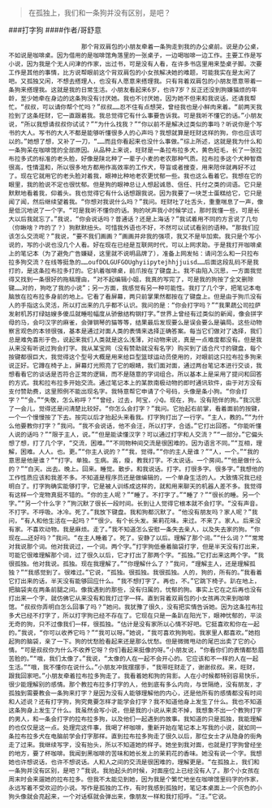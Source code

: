 > 在孤独上，我们和一条狗并没有区别，是吧？

###打字狗
####作者/哥舒意

						那个背双肩包的小朋友牵着一条狗走到我的办公桌前。说是办公桌，不如说是咖啡桌。因为借用的是咖啡馆角落里的一张桌子，一边喝咖啡一边工作。主要工作是写小说，因为我是个无人问津的作家，出过书，可是没有人看，在许多书店里用来垫桌子脚。次要工作是其他的事情，比方说帮眼前这个背双肩包的小女孩解决她的难题，可能我实在是太闲了吧。又孤独又闲，不想去搭理人，也没有人愿意来搭理我。只有背着双肩包的小朋友愿意带着一条狗来搭理我。这就是我的日常生活。小朋友看起来6岁，也许7岁？反正还没到狗嫌猫烦的年龄，至少她牵在身边的这条狗没有讨厌她。我也不讨厌她，因为她不但来和我说话，还请我帮忙。“叔叔，可以请你帮个忙吗？”叔叔……忍不住有点想哭，曾经我也是小鲜肉来着。“前两天我捡到了这条旺财，它一直跟着我。我总觉得它有什么事要告诉我。可是我听不懂它的话。”小朋友说，“所以我想请叔叔你试试？”“为什么找我？”“你以前不是解决过类似的事吗？听说你是个写书的大人。写书的大人不都是能够听懂很多人的心声吗？我想就算是旺财这样的狗，你也应该可以的。”她想了想，又补了一刀，“……而且你看起来也没什么事做。”综上所述，这就是我为什么和一条狗呆在咖啡馆的全部原因。从品种上来说，旺财是一条拉布拉多犬，黄色短毛，长了一张拉布拉多式的标准的老头脸，好像是陕北种了一辈子小麦的老农那种气质。拉布拉多这个犬种智商很高，性情温和，所以很多地方都用作高效率的工作犬，导盲或者搜查，用来陪伴就再好不过了。现在它就用它的老头脸对着我，眼神比种地老农更忧郁一些。我也这么看着它。我想在它的眼里，我的脸说不定也很忧郁。但是狗的眼神总让人想起诚恳、信任、托付之类的词语。它只是默默地看着我，仰着头。我也觉得它有什么话想跟我说。因为我要了一块芝士蛋糕给它，它只是闻了闻，然后继续望着我。“你想对我说什么吗？”我问。旺财吐了吐舌头，重重喘息了一声，像是低沉地说了一个字。“可是我听不懂你的话。狗的吠声我小时候学过，那时我懂一些，可是长大以后我就忘了。”我说，“你会说话吗？普通话？还是上海话？”我试着用不同的方言说了几句（你瞅啥？咋的了？）狗默默扭头。可惜我外语也不好，不然可以试试看别的语种。“那我们应该怎么交流呢？”我说，“要不我们画画？”画画并非我的强项，我又不是毕加索。我只是个写小说的，写的小说也没几个人看。好在现在已经是互联网时代，可以上网求助。于是我打开咖啡桌上的笔记本（为了避免广告嫌疑，这里就不说明品牌了），准备上网发帖：请问怎么和一只拉布拉多狗交流？在线等挺急的……oufDOLGUFGOUghyiipytejhhjjuisd……后面这段乱码不是我打的，是这条拉布拉多打的。它扒着咖啡桌，前爪按在了键盘上。我不由陷入沉思，一方面我觉得又找到一条很好的拖稿理由，“对不起编辑小姐，我真的写完了，可是我的狗按了全文删除键……对的，狗吃了我的小说”；另一方面，我感觉有另一种可能性。我打了几个字，把笔记本电脑放在拉布拉多身前的地上。它看了看屏幕，两只前掌果然都按在了键盘上。但是由于狗爪没有人的手指这么灵活，所以打出来的几乎都不认识。我问的是：“你会打字吗？”“我果蔬公司拉萨发射机苏打绿姑嫂多傻瓜就睡啦幅度从骄傲结构钢打字。”世界上曾经有过类似的新闻，像会拼字母的马，会叼汉字的麻雀，会弹钢琴的猫等等，结果最后发现要么是误会要么是骗局。这些动物察言观色的本领很强，基本是通过对面人类的表情来选择正确答案。每当它们做对了选择，我们总是难免喜形于色，说起来我们人类就是这么浅薄，对动物来说，真是一点难度都没有。但是我从来没有听说过狗会打字。我从某宝网（没有赞助就没有名字）购买到了适合尺寸的键盘，每个按键都很巨大，我觉得这个型号大概是用来给巨型篮球运动员使用的，对眼前这只拉布拉多狗来说正好。它蹲在椅子上，屏幕灯光照亮了它的眼睛，我们面对面，通过两台笔记本进行交谈，我想看看它的谈话是否符合正常的逻辑，而不是随意的字词组合。所以基本上是采用了提问和回答的方式。我和拉布拉多开始交流。通过笔记本上的某款南极动物的即时通讯软件，由于对方没有支付赞助费，这里照例不能出现名字。我特意帮它申请了个号码，头像是条小狗。“你会打字？”“会。”“失敬，怎么称呼？”“曾经，过去，阿宝，小Q。现在，狗。没有陪伴的狗。”我沉思了一会儿，觉得还是问清楚比较好。“你怎么会打字？”我问。它抬起右前掌，看着面前的按键，一个一个慢慢按了下去。按完以后才抬起头来看我。打字狗打出了一行字。“主人，教的。”“为什么他要教你打字？”我问。“我不会说话，他不会汪，所以打字，合适。”它打出回答。“你能听懂人说的话吗？”“限于主人，说。”“但是能读懂汉字？可以通过打字和人交流？”“一部分。”它偏头想了想，打了几个字，“交流，困难。”“不同物种间交流是很困难的。因为语言不同。”“互相，理解，困难。人人。也。更。”“你主人说的？”“我，觉得。”“你的主人是谁？”“人，一个。”“我的意思是他是谁？”“打字。单独。生病。高，瘦，教我打字。不太说话。一个房间。”“他是做什么的？”“白天。出去。晚上。回来。睡觉。散步。和我说话。打字。打很多字。很多字。”我想他的工作性质应该和我差不多。不知道是程序员还是做编辑的，一个单身生活的人。大致情况我已经明白了。打字狗确实能够打字，它是被人训练成这样的，就和用来聊天的机器人差不多。我觉得有这样一个宠物真挺不错的。“你的主人呢？”“睡了。不打字了。”“睡了？”“很长的睡。另一个字。”“另一个什么字？”狗沉默了很长一段时间。长到让人觉得它根本就不会打字。“没有声音。不打字。不呼吸。冰冷。死了。”我放下键盘。我和狗都沉默了。“他没有朋友吗？家人呢？”我问，“有人和他生活在一起吗？”“很少。有个长头发。茉莉花味。来过。不来了。家人。后来没有家。不喜欢动物。我是麻烦。走了。”我不知道怎么安慰一条失去亲人，以及失去家的狗。“你现在……还好吗？”我问。“在主人睡着了。死了。安静了以后。理解了那个词。”“什么词？”“常常对我说那个词。他对我说过，一个词。两个字。”打字狗低垂着脑袋打字，但是半天没有打出来，可能它很难理解那个词，过了很久以后，它才打出了那两个字。“孤独。”它打出来这两个字。“我很孤独。他对我说。孤独。现在我理解了。”“你理解什么了？”我问，“理解主人，还是理解孤独？”“我感觉到了。很难过。”它说，“孤独。很孤独。我很孤独。人的，狗的，所有的。”我看着它打出来的话，半天没有能够回应什么。“我不想打字了。再也，不。”它跳下椅子。趴在地上，把脑袋夹在两条前腿之间。像我遇到的那些，没有归属的，忧郁的狗。事实上它在之后再也没有打出来一个字，就仿佛它从来没有和我打过字一样。直到背着双肩包的小女孩再次来到咖啡馆。“叔叔你弄明白怎么回事了吗？”她问。我犹豫了很久，没有把实情告诉她。因为这条拉布拉多犬已经不打字了，所以打字狗已经不存在了。它现在只是一条趴在阳光下，眼神忧郁的，平淡无奇的狗，只不过像我们一样，很孤独。“估计是没有家所以心情不好吧。它挺喜欢和你在一起的。”我说，“你可以收养它吗？”“我可以呀。”她说，“我可喜欢狗狗啦。我家里人都喜欢。”她抱起狗的脑袋，亲了一下。狗的忧愁脸看起来还是那么忧愁。但是微微甩动的尾巴出卖了它的心情。“可是叔叔你为什么不收养它呀？你们看起来挺像的呀。”小朋友说，“你看你们的表情都愁眉苦脸的。”“哦，我们太像了。”我说，“太像的人在一起不会开心的。它应该和不一样的人在一起生活。”“哦，我不懂你在说什么。”小朋友冲我摆摆手，“我带旺财走了，谢谢叔叔。来，旺财，跟我回家吧。”小朋友牵着拉布拉多狗走了。我看着她和狗的背影。人在小时候都特别容易快乐，很少能理解别的感情。那个教拉布拉多打字的人，他到底有多么内向，与世隔绝，没有朋友，才孤独到需要教会一条狗来打字？是因为没有人能够理解他的内心，还是他所有的感情都没有时间和人述说？还有打字狗，狗究竟要怎样才能学会打字？我不知道他身上发生了什么。我也不知道这条狗身上发生了什么。我虽然会写小说，但是我的小说从来卖不掉，我想象不出一个教狗打字的男人，和一条会打字的拉布拉多狗，以及他们一起遇到的故事。我知道的只是孤独，我能理解的也仅仅是这一点。处理完这件事，我喝了杯咖啡，重新开始在笔记本上写我的小说，就如同一条拉布拉多犬在电脑前学会打字那样。直到拉布拉多狗走了很久以后，那位女士才从隐身的街角走了过来。我继续写字，没有抬头，所以不知道她的样子。她坐到我对面，也就是打字狗曾经坐的地方，要了杯咖啡。我闻到黑咖啡的苦味和她长发上的茉莉花的香味。她没有说一个字。我想她也许想说话，也许不想说话。人和人之间的交流是很困难的，理解更是。“在孤独上，我们和一条狗并没有区别，是吧？”我说。我抬起头的时候，对面座位上已经没有人了。那个小女孩在周末时会来遛她的拉布拉多。但我不太能见到她，因为我是个繁忙地坐在咖啡馆里码字的作家，永远写着不受欢迎的小说。写作是孤独的工作，有时我感到孤独时，笔记本桌面上一个灰色的小狗头像就会亮起来，一个对话框就会弹出来，像朋友一样和我打招呼。“汪。”它说。			  		